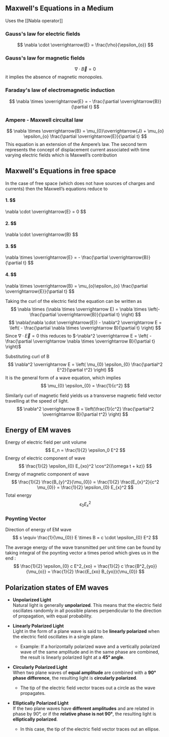 ## Maxwell's Equations in a Medium
Uses the  [[Nabla operator]]

### **Gauss's law for electric fields**
$$
\nabla \cdot \overrightarrow{E} = \frac{\rho}{\epsilon_{o}}
$$
###  **Gauss's law for magnetic fields**
$$
\nabla \cdot \overrightarrow{B} = 0
$$
it implies the absence of magnetic monopoles.

### **Faraday's law of electromagnetic induction**
$$
\nabla \times \overrightarrow{E} = - \frac{\partial \overrightarrow{B}}{\partial t}
$$
### **Ampere - Maxwell circuital law**
$$
\nabla \times \overrightarrow{B} = \mu_{0}\overrightarrow{J} + \mu_{o} \epsilon_{o} \frac{\partial \overrightarrow{E}}{\partial t}
$$
This equation is an extension of the Ampere’s law. The second term represents the concept of
displacement current associated with time varying electric fields which is Maxwell’s contribution
## Maxwell's Equations in free space
In the case of free space (which does not have sources of charges and currents) then the
Maxwell’s equations reduce to
#### 1. $$
\nabla \cdot \overrightarrow{E} = 0
$$
#### 2. $$
\nabla \cdot \overrightarrow{B}
$$
#### 3. $$
\nabla \times \overrightarrow{E} = - \frac{\partial \overrightarrow{B}}{\partial  t}
$$
#### 4. $$
\nabla \times \overrightarrow{B} = \mu_{o}\epsilon_{o} \frac{\partial \overrightarrow{E}}{\partial t}
$$

Taking the curl of the electric field the equation can be written as
$$
\nabla \times (\nabla \times \overrightarrow E) = \nabla \times \left(- \frac{\partial \overrightarrow{B}}{\partial t} \right)
$$
$$
\nabla(\nabla \cdot \overrightarrow{E}) - \nabla^2 \overrightarrow E = \left( - \frac{\partial \nabla \times \overrightarrow B}{\partial t} \right)
$$
Since $\nabla \cdot \overrightarrow E = 0$ this reduces to $-\nabla^2 \overrightarrow E = \left( -\frac{\partial \overrightarrow \nabla \times \overrightarrow B}{\partial t} \right)$ 

Substituting curl of B
$$
\nabla^2 \overrightarrow E = \left( \mu_{0} \epsilon_{0} \frac{\partial^2 E^2}{\partial t^2} \right)
$$
It is the general form of a wave equation, which implies
$$
\mu_{0} \epsilon_{0} = \frac{1}{c^2}
$$

Similarly curl of magnetic  field yields us  a transverse magnetic field vector travelling at the speed of light.
$$
\nabla^2 \overrightarrow B = \left(\frac{1}{c^2} \frac{\partial^2 \overrightarrow B}{\partial t^2} \right)
$$

## Energy of EM waves
Energy of electric field per unit volume
$$
E_n = \frac{1}{2} \epsilon_0 E^2
$$
Energy of electric component of wave
$$
\frac{1}{2} \epsilon_{0} E_{xo}^2 \cos^2{(\omega t + kz)}
$$
Energy of magnetic component of wave
$$
\frac{1}{2} \frac{B_{y}^2}{\mu_{0}} = \frac{1}{2} \frac{E_{x}^2}{c^2 \mu_{0}} = \frac{1}{2} \epsilon_{0} E_{x}^2
$$
Total energy
$$
\epsilon_{0} E_{x}^2
$$
### **Poynting Vector**
Direction of energy of EM wave
$$
s \equiv \frac{1}{\mu_{0}} E \times B = c \cdot \epsilon_{0} E^2
$$

The average energy of the wave transmitted per unit time can be found by taking integral of the poynting vector a times period which gives us in the end :
$$
\frac{1}{2} \epsilon_{0} c E^2_{xo} = \frac{1}{2} c \frac{B^2_{yo}}{\mu_{o}} = \frac{1}{2} \frac{E_{xo} B_{yo}}{\mu_{0}}
$$
## Polarization states of EM waves
- **Unpolarized Light**  
    Natural light is generally **unpolarized**. This means that the electric field oscillates randomly in all possible planes perpendicular to the direction of propagation, with equal probability.
    
- **Linearly Polarized Light**  
    Light in the form of a plane wave is said to be **linearly polarized** when the electric field oscillates in a single plane.
    
    - Example: If a horizontally polarized wave and a vertically polarized wave of the same amplitude and in the same phase are combined, the result is linearly polarized light at a **45° angle**.
    
- **Circularly Polarized Light**  
    When two plane waves of **equal amplitude** are combined with a **90° phase difference**, the resulting light is **circularly polarized**.
    
    - The tip of the electric field vector traces out a circle as the wave propagates.
    
- **Elliptically Polarized Light**  
    If the two plane waves have **different amplitudes** and are related in phase by 90°, or if the **relative phase is not 90°**, the resulting light is **elliptically polarized**.
    
    - In this case, the tip of the electric field vector traces out an ellipse.
    